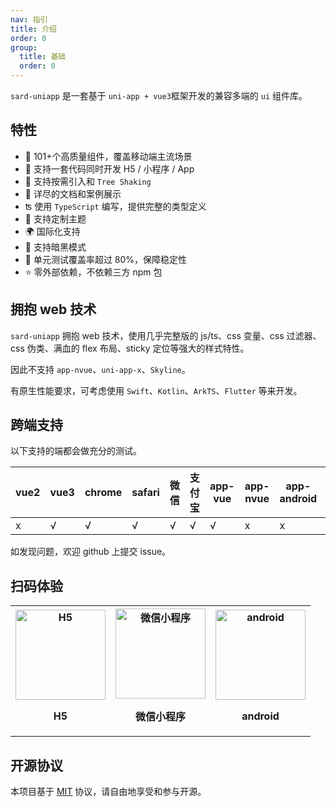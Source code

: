 ```yaml
---
nav: 指引
title: 介绍
order: 0
group:
  title: 基础
  order: 0
---
```


`sard-uniapp` 是一套基于 `uni-app + vue3`框架开发的兼容多端的 `ui` 组件库。

## 特性

- 🧩 101+个高质量组件，覆盖移动端主流场景
- 💪 支持一套代码同时开发 H5 / 小程序 / App
- 🌿 支持按需引入和 `Tree Shaking`
- 📖 详尽的文档和案例展示
- ʦ 使用 `TypeScript` 编写，提供完整的类型定义
- 🌈 支持定制主题
- 🌍 国际化支持
- 🌙 支持暗黑模式
- 🧪 单元测试覆盖率超过 80%，保障稳定性
- ⭐️ 零外部依赖，不依赖三方 npm 包

## 拥抱 web 技术

`sard-uniapp` 拥抱 web 技术，使用几乎完整版的 js/ts、css 变量、css 过滤器、css 伪类、满血的 flex 布局、sticky 定位等强大的样式特性。

因此不支持 `app-nvue`、`uni-app-x`、`Skyline`。

有原生性能要求，可考虑使用 `Swift`、`Kotlin`、`ArkTS`、`Flutter` 等来开发。

## 跨端支持

以下支持的端都会做充分的测试。

| vue2 | vue3 | chrome | safari | 微信 | 支付宝 | app-vue | app-nvue | app-android | app-ios | app-harmony |
| ---- | ---- | ------ | ------ | ---- | ------ | ------- | -------- | ----------- | ------- | ----------- |
| x    | √    | √      | √      | √    | √      | √       | x        | x           | x       | x           |

如发现问题，欢迎 github 上提交 issue。

## 扫码体验

<table align="center" width="100%">
  <tbody>
    <tr>
      <th>
        <div align="center">
          <img
            src="https://fastly.jsdelivr.net/npm/@sard/assets@latest/h5.png"
            alt="H5"
            width="144"
            height="144"
          />
        </div>
        <p align="center">H5</p>
      </th>
      <th>
        <div align="center">
          <img
            src="https://fastly.jsdelivr.net/npm/@sard/assets@latest/mp-weixin.jpg"
            alt="微信小程序"
            width="144"
            height="144"
          />
        </div>
        <p align="center">微信小程序</p>
      </th>
      <th>
        <div align="center">
          <img
            src="https://fastly.jsdelivr.net/npm/@sard/assets@latest/android.png"
            alt="android"
            width="144"
            height="144"
          />
        </div>
        <p align="center">android</p>
      </th>
    </tr> 
  </tbody>
</table>

## 开源协议

本项目基于 <a href="https://zh.wikipedia.org/wiki/MIT%E8%A8%B1%E5%8F%AF%E8%AD%89" target="_blank">MIT</a> 协议，请自由地享受和参与开源。
